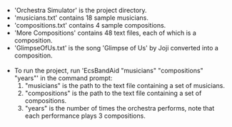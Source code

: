 - 'Orchestra Simulator' is the project directory.
- 'musicians.txt' contains 18 sample musicians.
- 'compositions.txt' contains 4 sample compositions.
- 'More Compositions' contains 48 text files, each of which is a composition.
- 'GlimpseOfUs.txt' is the song 'Glimpse of Us' by Joji converted into a composition. <br><br>
- To run the project, run 'EcsBandAid "musicians" "compositions" "years"' in the command prompt:
  1. "musicians" is the path to the text file containing a set of musicians.
  2. "compositions" is the path to the text file containing a set of compositions.
  3. "years" is the number of times the orchestra performs, note that each performance plays 3 compositions.
